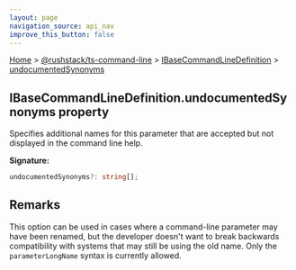 ```yaml
---
layout: page
navigation_source: api_nav
improve_this_button: false
---
```



[Home](./index.md) &gt; [@rushstack/ts-command-line](./ts-command-line.md) &gt; [IBaseCommandLineDefinition](./ts-command-line.ibasecommandlinedefinition.md) &gt; [undocumentedSynonyms](./ts-command-line.ibasecommandlinedefinition.undocumentedsynonyms.md)

## IBaseCommandLineDefinition.undocumentedSynonyms property

Specifies additional names for this parameter that are accepted but not displayed in the command line help.

<b>Signature:</b>

```typescript
undocumentedSynonyms?: string[];
```

## Remarks

This option can be used in cases where a command-line parameter may have been renamed, but the developer doesn't want to break backwards compatibility with systems that may still be using the old name. Only the `parameterLongName` syntax is currently allowed.
